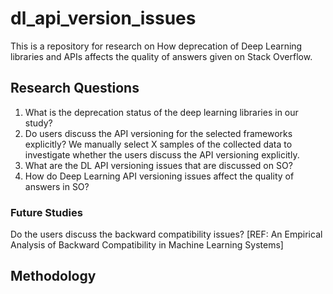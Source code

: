 # dl_api_version_issues

This is a repository for research on How deprecation of Deep Learning libraries 
and APIs affects the quality of answers given on Stack Overflow.

## Research Questions

1. What is the deprecation status of the deep learning libraries in our study?
2. Do users discuss the API versioning for the selected frameworks explicitly?
We manually select X samples of the collected data to investigate whether the users discuss the API versioning explicitly. 
3. What are the DL API versioning issues that are discussed on SO?
4. How do Deep Learning API versioning issues affect the quality of answers in SO?

### Future Studies
Do the users discuss the backward compatibility issues?
[REF: An Empirical Analysis of Backward Compatibility in Machine Learning Systems]

## Methodology


